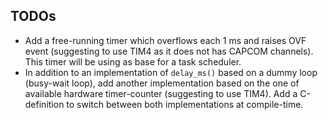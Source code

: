 ## TODOs 

* Add a free-running timer which overflows each 1 ms and raises OVF event (suggesting to use TIM4 as it does not has CAPCOM channels). This timer will be using as base for a task scheduler.
* In addition to an implementation of `delay_ms()` based on a dummy loop (busy-wait loop), add another implementation based on the one of available hardware timer-counter (suggesting to use TIM4). Add a C-definition to switch between both implementations at compile-time.  